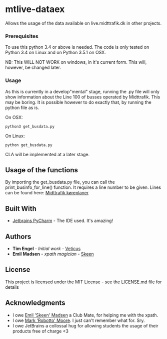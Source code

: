 # mtlive-dataex

Allows the usage of the data available on live.midttrafik.dk in other projects.


### Prerequisites

To use this python 3.4 or above is needed.
The code is only tested on Python 3.4 on Linux and on Python 3.5.1 on OSX.

NB: This WILL NOT WORK on windows, in it's current form. This will, however, be changed later.

### Usage

As this is currently in a develop"mental" stage, running the .py file will only show information about the Line 100 of busses operated by Midttrafik. This may be boring. It is possible however to do exactly that, by running the python file as is.

On OSX:
```
python3 get_busdata.py
```

On Linux:
```
python get_busdata.py
```

CLA will be implemented at a later stage.

## Usage of the functions

By importing the get_busdata.py file, you can call the print_businfo_for_line() function.
It requires a line number to be given. Lines can be found here: [Midttrafik køreplaner](https://www.midttrafik.dk/koereplaner.aspx)

## Built With

* [Jetbrains PyCharm](https://www.jetbrains.com/pycharm/) - The IDE used. It's amazing!



## Authors

* **Tim Engel** - *Initial work* - [Veticus](https://github.com/Veticus)
* **Emil Madsen** - *xpath magician* - [Skeen](https://github.com/Skeen)

## License

This project is licensed under the MIT License - see the [LICENSE.md](LICENSE.md) file for details

## Acknowledgments

* I owe [Emil 'Skeen' Madsen](https://github.com/Skeen) a Club Mate, for helping me with the xpath.
* I owe [Mark 'Robotto' Moore](https://github.com/Robotto). I just can't remember what for. Sry.
* I owe JetBrains a collossal hug for allowing students the usage of their products free of charge <3